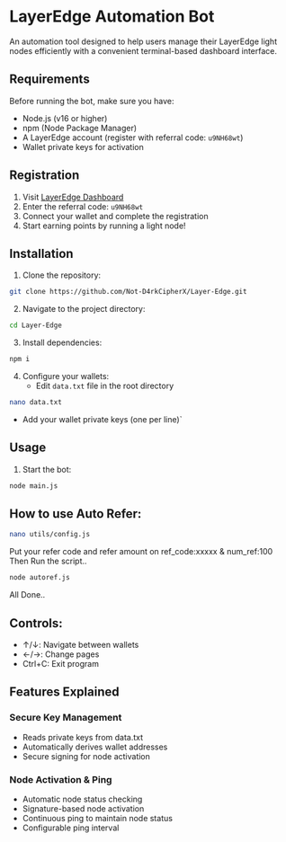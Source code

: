 # LayerEdge Automation Bot

An automation tool designed to help users manage their LayerEdge light nodes efficiently with a convenient terminal-based dashboard interface.



## Requirements

Before running the bot, make sure you have:

- Node.js (v16 or higher)
- npm (Node Package Manager)
- A LayerEdge account (register with referral code: `u9NH68wt`)
- Wallet private keys for activation

## Registration

1. Visit [LayerEdge Dashboard](https://dashboard.layeredge.io)
2. Enter the referral code: `u9NH68wt`
3. Connect your wallet and complete the registration
4. Start earning points by running a light node!

## Installation

1. Clone the repository:

```bash
git clone https://github.com/Not-D4rkCipherX/Layer-Edge.git
```

2. Navigate to the project directory:

```bash
cd Layer-Edge
```

3. Install dependencies:

```bash
npm i
```

4. Configure your wallets:
   - Edit `data.txt` file in the root directory
  ```bash
nano data.txt
```
   - Add your wallet private keys (one per line)`
     
## Usage

1. Start the bot:

```bash
node main.js
```
## How to use Auto Refer:

```bash
nano utils/config.js
```
Put your refer code and refer amount on ref_code:xxxxx & num_ref:100
Then Run the script..
```bash
node autoref.js
```
All Done..
## Controls:
   - ↑/↓: Navigate between wallets
   - ←/→: Change pages
   - Ctrl+C: Exit program

## Features Explained

### Secure Key Management

- Reads private keys from data.txt
- Automatically derives wallet addresses
- Secure signing for node activation

### Node Activation & Ping

- Automatic node status checking
- Signature-based node activation
- Continuous ping to maintain node status
- Configurable ping interval
